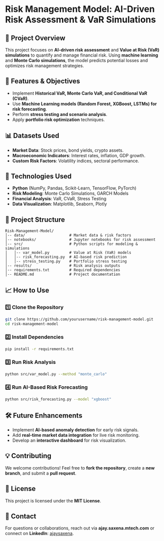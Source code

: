 # Risk Management Model: AI-Driven Risk Assessment & VaR Simulations

## 📌 Project Overview
This project focuses on **AI-driven risk assessment** and **Value at Risk (VaR) simulations** to quantify and manage financial risk. Using **machine learning** and **Monte Carlo simulations**, the model predicts potential losses and optimizes risk management strategies.

## 🔹 Features & Objectives
- Implement **Historical VaR, Monte Carlo VaR, and Conditional VaR (CVaR)**.
- Use **Machine Learning models (Random Forest, XGBoost, LSTMs) for risk forecasting**.
- Perform **stress testing and scenario analysis**.
- Apply **portfolio risk optimization** techniques.

## 📊 Datasets Used
- **Market Data**: Stock prices, bond yields, crypto assets.
- **Macroeconomic Indicators**: Interest rates, inflation, GDP growth.
- **Custom Risk Factors**: Volatility indices, sectoral performance.

## 🚀 Technologies Used
- **Python** (NumPy, Pandas, Scikit-Learn, TensorFlow, PyTorch)
- **Risk Modeling**: Monte Carlo Simulations, GARCH Models
- **Financial Analysis**: VaR, CVaR, Stress Testing
- **Data Visualization**: Matplotlib, Seaborn, Plotly

## 📌 Project Structure
```
Risk-Management-Model/
│-- data/                    # Market data & risk factors
│-- notebooks/               # Jupyter notebooks for risk assessment
│-- src/                     # Python scripts for modeling & simulations
│   │-- var_model.py         # Value at Risk (VaR) models
│   │-- risk_forecasting.py  # AI-based risk prediction
│   │-- stress_testing.py    # Portfolio stress testing
│-- results/                 # Risk analysis outputs
│-- requirements.txt         # Required dependencies
│-- README.md                # Project documentation
```

## 📈 How to Use
### 1️⃣ Clone the Repository
```sh
git clone https://github.com/yourusername/risk-management-model.git
cd risk-management-model
```
### 2️⃣ Install Dependencies
```sh
pip install -r requirements.txt
```
### 3️⃣ Run Risk Analysis
```sh
python src/var_model.py --method "monte_carlo"
```
### 4️⃣ Run AI-Based Risk Forecasting
```sh
python src/risk_forecasting.py --model "xgboost"
```

## 🛠 Future Enhancements
- Implement **AI-based anomaly detection** for early risk signals.
- Add **real-time market data integration** for live risk monitoring.
- Develop an **interactive dashboard** for risk visualization.

## 💡 Contributing
We welcome contributions! Feel free to **fork the repository**, create a **new branch**, and submit a **pull request**.

## 📜 License
This project is licensed under the **MIT License**.

## 📩 Contact
For questions or collaborations, reach out via **ajay.saxena.mtech.com** or connect on **LinkedIn**: [ajaysaxena](https://www.linkedin.com/in/ajaysaxena317/).
